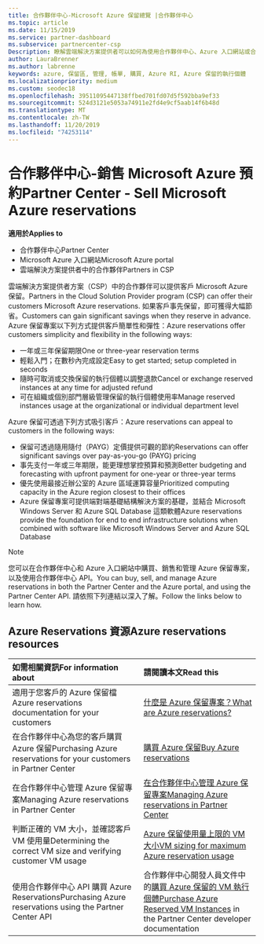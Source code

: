 ```yaml
---
title: 合作夥伴中心-Microsoft Azure 保留總覽 |合作夥伴中心
ms.topic: article
ms.date: 11/15/2019
ms.service: partner-dashboard
ms.subservice: partnercenter-csp
Description: 瞭解雲端解決方案提供者可以如何為使用合作夥伴中心、Azure 入口網站或合作夥伴中心 API 的客戶購買、銷售或管理 Azure 保留。
author: LauraBrenner
ms.author: labrenne
keywords: azure, 保留區, 管理, 帳單, 購買, Azure RI, Azure 保留的執行個體
ms.localizationpriority: medium
ms.custom: seodec18
ms.openlocfilehash: 39511095447138ffbed701fd07d5f592bba9ef33
ms.sourcegitcommit: 524d3121e5053a74911e2fd4e9cf5aab14f6b48d
ms.translationtype: MT
ms.contentlocale: zh-TW
ms.lasthandoff: 11/20/2019
ms.locfileid: "74253114"
---
```

# <a name="partner-center---sell-microsoft-azure-reservations"></a><span data-ttu-id="ee83b-104">合作夥伴中心-銷售 Microsoft Azure 預約</span><span class="sxs-lookup"><span data-stu-id="ee83b-104">Partner Center - Sell Microsoft Azure reservations</span></span>

<!--Maggie, 12/7/18 - Added "Partner Center" to metadata title and H1 title as per Catherine Watson in bug #19868631-->

<span data-ttu-id="ee83b-105">**適用於**</span><span class="sxs-lookup"><span data-stu-id="ee83b-105">**Applies to**</span></span>

- <span data-ttu-id="ee83b-106">合作夥伴中心</span><span class="sxs-lookup"><span data-stu-id="ee83b-106">Partner Center</span></span>
- <span data-ttu-id="ee83b-107">Microsoft Azure 入口網站</span><span class="sxs-lookup"><span data-stu-id="ee83b-107">Microsoft Azure portal</span></span>
- <span data-ttu-id="ee83b-108">雲端解決方案提供者中的合作夥伴</span><span class="sxs-lookup"><span data-stu-id="ee83b-108">Partners in CSP</span></span>

<span data-ttu-id="ee83b-109">雲端解決方案提供者方案（CSP）中的合作夥伴可以提供客戶 Microsoft Azure 保留。</span><span class="sxs-lookup"><span data-stu-id="ee83b-109">Partners in the Cloud Solution Provider program (CSP) can offer their customers Microsoft Azure reservations.</span></span> <span data-ttu-id="ee83b-110">如果客戶事先保留，即可獲得大幅節省。</span><span class="sxs-lookup"><span data-stu-id="ee83b-110">Customers can gain significant savings when they reserve in advance.</span></span> <span data-ttu-id="ee83b-111">Azure 保留專案以下列方式提供客戶簡單性和彈性：</span><span class="sxs-lookup"><span data-stu-id="ee83b-111">Azure reservations offer customers simplicity and flexibility in the following ways:</span></span>

- <span data-ttu-id="ee83b-112">一年或三年保留期限</span><span class="sxs-lookup"><span data-stu-id="ee83b-112">One or three-year reservation terms</span></span>
- <span data-ttu-id="ee83b-113">輕鬆入門；在數秒內完成設定</span><span class="sxs-lookup"><span data-stu-id="ee83b-113">Easy to get started; setup completed in seconds</span></span>
- <span data-ttu-id="ee83b-114">隨時可取消或交換保留的執行個體以調整退款</span><span class="sxs-lookup"><span data-stu-id="ee83b-114">Cancel or exchange reserved instances at any time for adjusted refund</span></span>
- <span data-ttu-id="ee83b-115">可在組織或個別部門層級管理保留的執行個體使用率</span><span class="sxs-lookup"><span data-stu-id="ee83b-115">Manage reserved instances usage at the organizational or individual department level</span></span> 

<span data-ttu-id="ee83b-116">Azure 保留可透過下列方式吸引客戶：</span><span class="sxs-lookup"><span data-stu-id="ee83b-116">Azure reservations can appeal to customers in the following ways:</span></span>

- <span data-ttu-id="ee83b-117">保留可透過隨用隨付（PAYG）定價提供可觀的節約</span><span class="sxs-lookup"><span data-stu-id="ee83b-117">Reservations can offer significant savings over pay-as-you-go (PAYG) pricing</span></span>
- <span data-ttu-id="ee83b-118">事先支付一年或三年期限，能更理想掌控預算和預測</span><span class="sxs-lookup"><span data-stu-id="ee83b-118">Better budgeting and forecasting with upfront payment for one-year or three-year terms</span></span>
- <span data-ttu-id="ee83b-119">優先使用最接近辦公室的 Azure 區域運算容量</span><span class="sxs-lookup"><span data-stu-id="ee83b-119">Prioritized computing capacity in the Azure region closest to their offices</span></span>
- <span data-ttu-id="ee83b-120">Azure 保留專案可提供端對端基礎結構解決方案的基礎，並結合 Microsoft Windows Server 和 Azure SQL Database 這類軟體</span><span class="sxs-lookup"><span data-stu-id="ee83b-120">Azure reservations provide the foundation for end to end infrastructure solutions when combined with software like Microsoft Windows Server and Azure SQL Database</span></span>

>[!NOTE]
> <span data-ttu-id="ee83b-121">您可以在合作夥伴中心和 Azure 入口網站中購買、銷售和管理 Azure 保留專案，以及使用合作夥伴中心 API。</span><span class="sxs-lookup"><span data-stu-id="ee83b-121">You can buy, sell, and manage Azure reservations in both the Partner Center and the Azure portal, and using the Partner Center API.</span></span> <span data-ttu-id="ee83b-122">請依照下列連結以深入了解。</span><span class="sxs-lookup"><span data-stu-id="ee83b-122">Follow the links below to learn how.</span></span>

## <a name="azure-reservations-resources"></a><span data-ttu-id="ee83b-123">Azure Reservations 資源</span><span class="sxs-lookup"><span data-stu-id="ee83b-123">Azure reservations resources</span></span>

|<span data-ttu-id="ee83b-124">**如需相關資訊**</span><span class="sxs-lookup"><span data-stu-id="ee83b-124">**For information about**</span></span>   |<span data-ttu-id="ee83b-125">**請閱讀本文**</span><span class="sxs-lookup"><span data-stu-id="ee83b-125">**Read this**</span></span>    |
|:-----------------------------|:-----------------|
| <span data-ttu-id="ee83b-126">適用于您客戶的 Azure 保留檔</span><span class="sxs-lookup"><span data-stu-id="ee83b-126">Azure reservations documentation for your customers</span></span> | [<span data-ttu-id="ee83b-127">什麼是 Azure 保留專案？</span><span class="sxs-lookup"><span data-stu-id="ee83b-127">What are Azure reservations?</span></span>](https://docs.microsoft.com/azure/billing/billing-save-compute-costs-reservations)
|<span data-ttu-id="ee83b-128">在合作夥伴中心為您的客戶購買 Azure 保留</span><span class="sxs-lookup"><span data-stu-id="ee83b-128">Purchasing Azure reservations for your customers in Partner Center</span></span>   |[<span data-ttu-id="ee83b-129">購買 Azure 保留</span><span class="sxs-lookup"><span data-stu-id="ee83b-129">Buy Azure reservations</span></span>](azure-reservations-buying.md)
|<span data-ttu-id="ee83b-130">在合作夥伴中心管理 Azure 保留專案</span><span class="sxs-lookup"><span data-stu-id="ee83b-130">Managing Azure reservations in Partner Center</span></span> | [<span data-ttu-id="ee83b-131">在合作夥伴中心管理 Azure 保留專案</span><span class="sxs-lookup"><span data-stu-id="ee83b-131">Managing Azure reservations in Partner Center</span></span>](azure-reservations-manage.md)
|<span data-ttu-id="ee83b-132">判斷正確的 VM 大小，並確認客戶 VM 使用量</span><span class="sxs-lookup"><span data-stu-id="ee83b-132">Determining the correct VM size and verifying customer VM usage</span></span>   |[<span data-ttu-id="ee83b-133">Azure 保留使用量上限的 VM 大小</span><span class="sxs-lookup"><span data-stu-id="ee83b-133">VM sizing for maximum Azure reservation usage</span></span>](azure-usage.md)   |
|<span data-ttu-id="ee83b-134">使用合作夥伴中心 API 購買 Azure Reservations</span><span class="sxs-lookup"><span data-stu-id="ee83b-134">Purchasing Azure reservations using the Partner Center API</span></span> | <span data-ttu-id="ee83b-135">合作夥伴中心開發人員文件中的[購買 Azure 保留的 VM 執行個體](https://docs.microsoft.com/partner-center/develop/purchase-azure-reservations)</span><span class="sxs-lookup"><span data-stu-id="ee83b-135">[Purchase Azure Reserved VM Instances](https://docs.microsoft.com/partner-center/develop/purchase-azure-reservations) in the Partner Center developer documentation</span></span>
